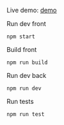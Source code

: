 

Live demo: [demo](https://poline.github.io/percents/)

Run dev front
```
npm start
```

Build front
```
npm run build
```

Run dev back
```
npm run dev
```

Run tests
```
npm run test
```